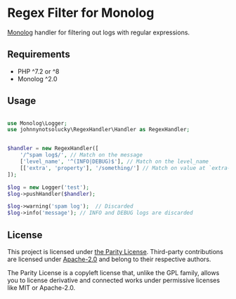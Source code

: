 # Regex Filter for Monolog

[Monolog](https://github.com/Seldaek/monolog) handler for filtering out logs
with regular expressions.

## Requirements

- PHP ^7.2 or ^8
- Monolog ^2.0

## Usage

```php

use Monolog\Logger;
use johnnynotsolucky\RegexHandler\Handler as RegexHandler;


$handler = new RegexHandler([
    '/^spam log$/', // Match on the message
    ['level_name', '^(INFO|DEBUG)$'], // Match on the level_name
    [['extra', 'property'], '/something/'] // Match on value at `extra->property`
]);

$log = new Logger('test');
$log->pushHandler($handler);

$log->warning('spam log');  // Discarded
$log->info('message'); // INFO and DEBUG logs are discarded
```

## License

This project is licensed under [the Parity License](LICENSE-PARITY.md).
Third-party contributions are licensed under [Apache-2.0](LICENSE-APACHE.md)
and belong to their respective authors.

The Parity License is a copyleft license that, unlike the GPL family, allows
you to license derivative and connected works under permissive licenses like
MIT or Apache-2.0.
